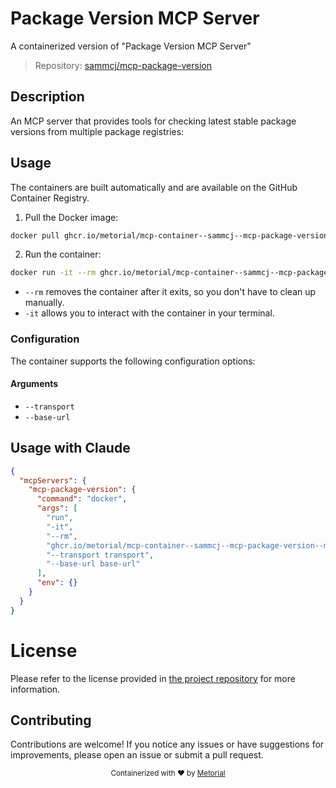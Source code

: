 
# Package Version MCP Server

A containerized version of "Package Version MCP Server"

> Repository: [sammcj/mcp-package-version](https://github.com/sammcj/mcp-package-version)

## Description

An MCP server that provides tools for checking latest stable package versions from multiple package registries:


## Usage

The containers are built automatically and are available on the GitHub Container Registry.

1. Pull the Docker image:

```bash
docker pull ghcr.io/metorial/mcp-container--sammcj--mcp-package-version--mcp-package-version
```

2. Run the container:

```bash
docker run -it --rm ghcr.io/metorial/mcp-container--sammcj--mcp-package-version--mcp-package-version 
```

- `--rm` removes the container after it exits, so you don't have to clean up manually.
- `-it` allows you to interact with the container in your terminal.


### Configuration

The container supports the following configuration options:


#### Arguments

- `--transport`
- `--base-url`






## Usage with Claude

```json
{
  "mcpServers": {
    "mcp-package-version": {
      "command": "docker",
      "args": [
        "run",
        "-it",
        "--rm",
        "ghcr.io/metorial/mcp-container--sammcj--mcp-package-version--mcp-package-version",
        "--transport transport",
        "--base-url base-url"
      ],
      "env": {}
    }
  }
}
```

# License

Please refer to the license provided in [the project repository](https://github.com/sammcj/mcp-package-version) for more information.

## Contributing

Contributions are welcome! If you notice any issues or have suggestions for improvements, please open an issue or submit a pull request.

<div align="center">
  <sub>Containerized with ❤️ by <a href="https://metorial.com">Metorial</a></sub>
</div>
  